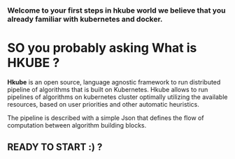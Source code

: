 
### Welcome to your first steps in hkube world we believe that you already familiar with kubernetes and docker.

# SO you probably asking What is **HKUBE** ? 


**Hkube** is an open source, language agnostic framework to run distributed pipeline of algorithms that is built on Kubernetes. 
Hkube allows to run pipelines of algorithms on kubernetes cluster optimally utilizing the available resources, based on user priorities and other automatic heuristics. 

The pipeline is described with a simple Json that defines the flow of computation between algorithm building blocks.


## READY TO START :) ?